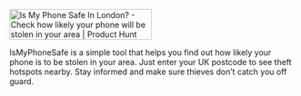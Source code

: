 <a href="https://www.producthunt.com/posts/is-my-phone-safe-in-london?embed=true&utm_source=badge-featured&utm_medium=badge&utm_souce=badge-is&#0045;my&#0045;phone&#0045;safe&#0045;in&#0045;london" target="_blank"><img src="https://api.producthunt.com/widgets/embed-image/v1/featured.svg?post_id=504330&theme=light&t=1745795988719" alt="Is&#0032;My&#0032;Phone&#0032;Safe&#0032;In&#0032;London&#0063; - Check&#0032;how&#0032;likely&#0032;your&#0032;phone&#0032;will&#0032;be&#0032;stolen&#0032;in&#0032;your&#0032;area | Product Hunt" style="width: 250px; height: 54px;" width="250" height="54" /></a>

IsMyPhoneSafe is a simple tool that helps you find out how likely your phone is to be stolen in your area. Just enter your UK postcode to see theft hotspots nearby. Stay informed and make sure thieves don’t catch you off guard.
